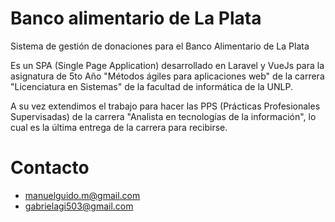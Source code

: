# Banco alimentario de La Plata

Sistema de gestión de donaciones para el Banco Alimentario de La Plata

Es un SPA (Single Page Application) desarrollado en Laravel y VueJs para la asignatura de 5to Año "Métodos ágiles para aplicaciones web" de la carrera "Licenciatura en Sistemas" de la facultad de informática de la UNLP.

A su vez extendimos el trabajo para hacer las PPS (Prácticas Profesionales Supervisadas) de la carrera "Analista en tecnologías de la información", lo cual es la última entrega de la carrera para recibirse.

# Contacto

 - manuelguido.m@gmail.com
 - gabrielagi503@gmail.com
